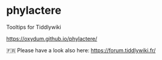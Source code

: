# phylactere
Tooltips for Tiddlywiki

https://oxydum.github.io/phylactere/



🇫🇷 Please have a look also here: https://forum.tiddlywiki.fr/
